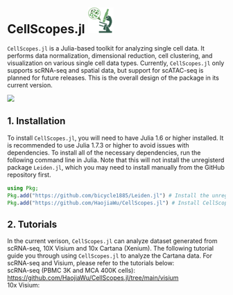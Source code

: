 # CellScopes.jl <img src="https://github.com/HaojiaWu/CellScopes.jl/blob/main/data/logo.png" width="60" height="60"> <br>
```CellScopes.jl``` is a Julia-based toolkit for analyzing single cell data. It performs data normalization, dimensional reduction, cell clustering, and visualization on various single cell data types. Currently, ```CellScopes.jl``` only supports scRNA-seq and spatial data, but support for scATAC-seq is planned for future releases. This is the overall design of the package in its current version.

<img src="https://github.com/HaojiaWu/CellScopes.jl/blob/main/data/CellScopes-version-1.png" width="600"> <br>

## 1. Installation
To install ```CellScopes.jl```, you will need to have Julia 1.6 or higher installed. It is recommended to use Julia 1.7.3 or higher to avoid issues with dependencies. To install all of the necessary dependencies, run the following command line in Julia. Note that this will not install the unregisterd package ```Leiden.jl```, which you may need to install manually from the GitHub repository first.

```julia
using Pkg;
Pkg.add("https://github.com/bicycle1885/Leiden.jl") # Install the unregistered dependency Leiden.jl
Pkg.add("https://github.com/HaojiaWu/CellScopes.jl") # Install CellScopes.jl
```
## 2. Tutorials

In the current verison, ```CellScopes.jl``` can analyze dataset generated from scRNA-seq, 10X Visium and 10x Cartana (Xenium). The following tutorial guide you through using ```CellScopes.jl``` to analyze the Cartana data. For scRNA-seq and Visium, please refer to the tutorials below: <br>
scRNA-seq (PBMC 3K and MCA 400K cells): https://github.com/HaojiaWu/CellScopes.jl/tree/main/visium
<br>
10x Visium: 

